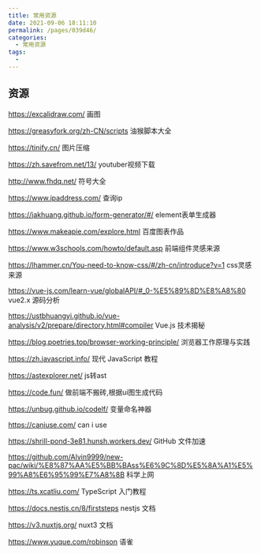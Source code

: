 ```yaml
---
title: 常用资源
date: 2021-09-06 18:11:10
permalink: /pages/039d46/
categories:
  - 常用资源
tags:
  - 
---
```


## 资源

<https://excalidraw.com/> 画图

<https://greasyfork.org/zh-CN/scripts> 油猴脚本大全

<https://tinify.cn/> 图片压缩

<https://zh.savefrom.net/13/> youtuber视频下载

<http://www.fhdq.net/> 符号大全

<https://www.ipaddress.com/> 查询ip

<https://jakhuang.github.io/form-generator/#/> element表单生成器

<https://www.makeapie.com/explore.html> 百度图表作品

<https://www.w3schools.com/howto/default.asp> 前端组件灵感来源

<https://lhammer.cn/You-need-to-know-css/#/zh-cn/introduce?v=1> css灵感来源

<https://vue-js.com/learn-vue/globalAPI/#_0-%E5%89%8D%E8%A8%80> vue2.x 源码分析

<https://ustbhuangyi.github.io/vue-analysis/v2/prepare/directory.html#compiler> Vue.js 技术揭秘

<https://blog.poetries.top/browser-working-principle/> 浏览器工作原理与实践

<https://zh.javascript.info/> 现代 JavaScript 教程

<https://astexplorer.net/> js转ast

<https://code.fun/> 做前端不搬砖,根据ui图生成代码

<https://unbug.github.io/codelf/> 变量命名神器

<https://caniuse.com/> can i use

<https://shrill-pond-3e81.hunsh.workers.dev/> GitHub 文件加速

<https://github.com/Alvin9999/new-pac/wiki/%E8%87%AA%E5%BB%BAss%E6%9C%8D%E5%8A%A1%E5%99%A8%E6%95%99%E7%A8%8B> 科学上网

<https://ts.xcatliu.com/>  TypeScript 入门教程

<https://docs.nestjs.cn/8/firststeps> nestjs 文档

<https://v3.nuxtjs.org/> nuxt3 文档

<https://www.yuque.com/robinson> 语雀
